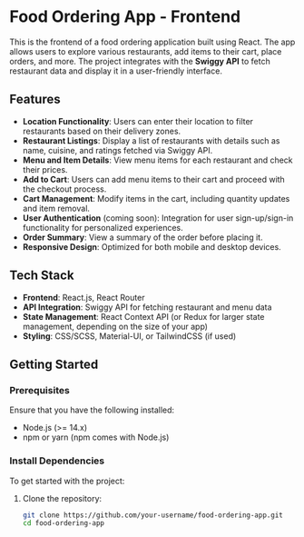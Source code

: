 # Food Ordering App - Frontend

This is the frontend of a food ordering application built using React. The app allows users to explore various restaurants, add items to their cart, place orders, and more. The project integrates with the **Swiggy API** to fetch restaurant data and display it in a user-friendly interface.

## Features

- **Location Functionality**: Users can enter their location to filter restaurants based on their delivery zones.
- **Restaurant Listings**: Display a list of restaurants with details such as name, cuisine, and ratings fetched via Swiggy API.
- **Menu and Item Details**: View menu items for each restaurant and check their prices.
- **Add to Cart**: Users can add menu items to their cart and proceed with the checkout process.
- **Cart Management**: Modify items in the cart, including quantity updates and item removal.
- **User Authentication** (coming soon): Integration for user sign-up/sign-in functionality for personalized experiences.
- **Order Summary**: View a summary of the order before placing it.
- **Responsive Design**: Optimized for both mobile and desktop devices.

## Tech Stack

- **Frontend**: React.js, React Router
- **API Integration**: Swiggy API for fetching restaurant and menu data
- **State Management**: React Context API (or Redux for larger state management, depending on the size of your app)
- **Styling**: CSS/SCSS, Material-UI, or TailwindCSS (if used)

## Getting Started

### Prerequisites

Ensure that you have the following installed:

- Node.js (>= 14.x)
- npm or yarn (npm comes with Node.js)

### Install Dependencies

To get started with the project:

1. Clone the repository:
   ```bash
   git clone https://github.com/your-username/food-ordering-app.git
   cd food-ordering-app
